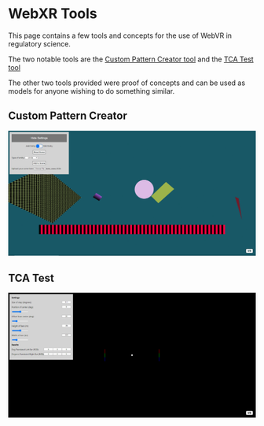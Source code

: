 # WebXR Tools
This page contains a few tools and concepts for the use of WebVR in regulatory science.

The two notable tools are the [Custom Pattern Creator tool](./Custom) and the [TCA Test tool](./TCA)

The other two tools provided were proof of concepts and can be used as models for anyone wishing to do something similar.


## Custom Pattern Creator

![plot](Images/patternGenerator.PNG)

## TCA Test

![plot](Images/tca.PNG)
